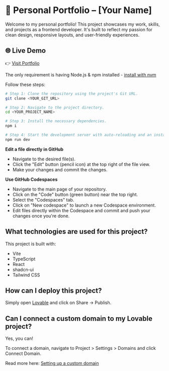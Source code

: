 # 💼 Personal Portfolio – [Your Name]

Welcome to my personal portfolio! This project showcases my work, skills, and
projects as a frontend developer. It's built to reflect my passion for clean
design, responsive layouts, and user-friendly experiences.

## 🌐 Live Demo

👉 [Visit Portfolio](https://your-portfolio-url.com)

The only requirement is having Node.js & npm installed -
[install with nvm](https://github.com/nvm-sh/nvm#installing-and-updating)

Follow these steps:

```sh
# Step 1: Clone the repository using the project's Git URL.
git clone <YOUR_GIT_URL>

# Step 2: Navigate to the project directory.
cd <YOUR_PROJECT_NAME>

# Step 3: Install the necessary dependencies.
npm i

# Step 4: Start the development server with auto-reloading and an instant preview.
npm run dev
```

**Edit a file directly in GitHub**

- Navigate to the desired file(s).
- Click the "Edit" button (pencil icon) at the top right of the file view.
- Make your changes and commit the changes.

**Use GitHub Codespaces**

- Navigate to the main page of your repository.
- Click on the "Code" button (green button) near the top right.
- Select the "Codespaces" tab.
- Click on "New codespace" to launch a new Codespace environment.
- Edit files directly within the Codespace and commit and push your changes once
  you're done.

## What technologies are used for this project?

This project is built with:

- Vite
- TypeScript
- React
- shadcn-ui
- Tailwind CSS

## How can I deploy this project?

Simply open
[Lovable](https://lovable.dev/projects/578fcdf1-41f8-4d69-9924-2cae0a8b0646) and
click on Share -> Publish.

## Can I connect a custom domain to my Lovable project?

Yes, you can!

To connect a domain, navigate to Project > Settings > Domains and click Connect
Domain.

Read more here:
[Setting up a custom domain](https://docs.lovable.dev/tips-tricks/custom-domain#step-by-step-guide)
